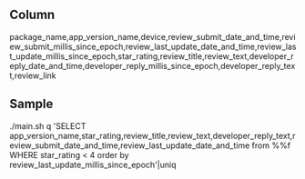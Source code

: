 ## Column

package_name,app_version_name,device,review_submit_date_and_time,review_submit_millis_since_epoch,review_last_update_date_and_time,review_last_update_millis_since_epoch,star_rating,review_title,review_text,developer_reply_date_and_time,developer_reply_millis_since_epoch,developer_reply_text,review_link


## Sample

./main.sh q 'SELECT app_version_name,star_rating,review_title,review_text,developer_reply_text,review_submit_date_and_time,review_last_update_date_and_time from %%f WHERE star_rating < 4 order by review_last_update_millis_since_epoch'|uniq
